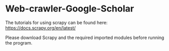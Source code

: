 # Web-crawler-Google-Scholar

The tutorials for using scrapy can be found here: https://docs.scrapy.org/en/latest/

Please download Scrapy and the required imported modules before running the program.
